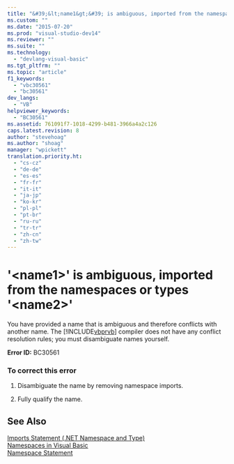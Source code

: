```yaml
---
title: "&#39;&lt;name1&gt;&#39; is ambiguous, imported from the namespaces or types &#39;&lt;name2&gt;&#39; | Microsoft Docs"
ms.custom: ""
ms.date: "2015-07-20"
ms.prod: "visual-studio-dev14"
ms.reviewer: ""
ms.suite: ""
ms.technology: 
  - "devlang-visual-basic"
ms.tgt_pltfrm: ""
ms.topic: "article"
f1_keywords: 
  - "vbc30561"
  - "bc30561"
dev_langs: 
  - "VB"
helpviewer_keywords: 
  - "BC30561"
ms.assetid: 761091f7-1018-4299-b481-3966a4a2c126
caps.latest.revision: 8
author: "stevehoag"
ms.author: "shoag"
manager: "wpickett"
translation.priority.ht: 
  - "cs-cz"
  - "de-de"
  - "es-es"
  - "fr-fr"
  - "it-it"
  - "ja-jp"
  - "ko-kr"
  - "pl-pl"
  - "pt-br"
  - "ru-ru"
  - "tr-tr"
  - "zh-cn"
  - "zh-tw"
---
```

# &#39;&lt;name1&gt;&#39; is ambiguous, imported from the namespaces or types &#39;&lt;name2&gt;&#39;
You have provided a name that is ambiguous and therefore conflicts with another name. The [!INCLUDE[vbprvb](../../../csharp/programming-guide/concepts/linq/includes/vbprvb_md.md)] compiler does not have any conflict resolution rules; you must disambiguate names yourself.  
  
 **Error ID:** BC30561  
  
### To correct this error  
  
1.  Disambiguate the name by removing namespace imports.  
  
2.  Fully qualify the name.  
  
## See Also  
 [Imports Statement (.NET Namespace and Type)](../../../visual-basic/language-reference/statements/imports-statement-net-namespace-and-type.md)   
 [Namespaces in Visual Basic](../../../visual-basic/programming-guide/program-structure/namespaces.md)   
 [Namespace Statement](../../../visual-basic/language-reference/statements/namespace-statement.md)